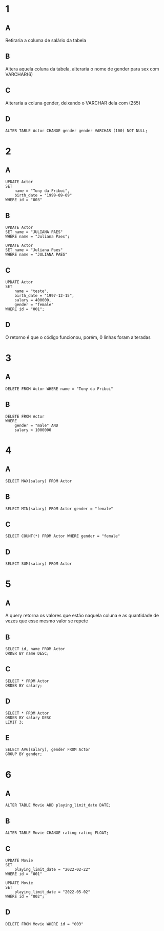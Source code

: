 # 1 

## A 
<p> Retiraria a columa de salário da tabela </p>

## B
<p>Altera aquela coluna da tabela, alteraria o nome de gender para sex com VARCHAR(6)</p>

## C
<p>Alteraria a coluna gender, deixando o VARCHAR dela com (255)</p>

## D
```
ALTER TABLE Actor CHANGE gender gender VARCHAR (100) NOT NULL;
```

# 2 

## A

```
UPDATE Actor
SET 
    name = "Tony da Friboi",
    birth_date = "1999-09-09"  
WHERE id = "003"
```

## B

```
UPDATE Actor
SET name = "JULIANA PAES" 
WHERE name = "Juliana Paes";

UPDATE Actor
SET name = "Juliana Paes" 
WHERE name = "JULIANA PAES" 
```

## C

```
UPDATE Actor
SET 
    name = "teste",
    birth_date = "1997-12-15",
    salary = 400000,
    gender = "female"
WHERE id = "001";
```

## D

<p> O retorno é que o código funcionou, porém, 0 linhas foram alteradas </p>

# 3 

## A

```
DELETE FROM Actor WHERE name = "Tony da Friboi"
```

## B

```
DELETE FROM Actor
WHERE
	gender = "male" AND
	salary > 1000000
```

# 4

## A

```
SELECT MAX(salary) FROM Actor
```

## B

```
SELECT MIN(salary) FROM Actor gender = "female"
```

## C

```
SELECT COUNT(*) FROM Actor WHERE gender = "female"
```

## D

```
SELECT SUM(salary) FROM Actor
```

# 5

## A

<p> A query retorna os valores que estão naquela coluna e as quantidade de vezes que esse mesmo valor se repete</p>

## B

```
SELECT id, name FROM Actor
ORDER BY name DESC;
```

## C

```
SELECT * FROM Actor
ORDER BY salary;
```

## D

```
SELECT * FROM Actor
ORDER BY salary DESC
LIMIT 3;
```

## E

```
SELECT AVG(salary), gender FROM Actor
GROUP BY gender;
```

# 6

## A

```
ALTER TABLE Movie ADD playing_limit_date DATE;
```

## B

```
ALTER TABLE Movie CHANGE rating rating FLOAT;
```

## C

```
UPDATE Movie
SET
	playing_limit_date = "2022-02-22"
WHERE id = "001"
```
```
UPDATE Movie
SET
	playing_limit_date = "2022-05-02"
WHERE id = "002";
```

## D

```
DELETE FROM Movie WHERE id = "003"
```
